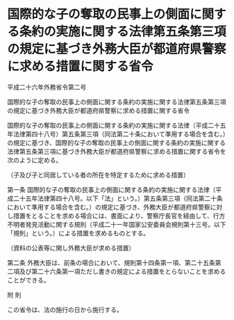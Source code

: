 # 国際的な子の奪取の民事上の側面に関する条約の実施に関する法律第五条第三項の規定に基づき外務大臣が都道府県警察に求める措置に関する省令

平成二十六年外務省令第二号

国際的な子の奪取の民事上の側面に関する条約の実施に関する法律第五条第三項の規定に基づき外務大臣が都道府県警察に求める措置に関する省令

国際的な子の奪取の民事上の側面に関する条約の実施に関する法律（平成二十五年法律第四十八号）第五条第三項（同法第二十条において準用する場合を含む。）の規定に基づき、国際的な子の奪取の民事上の側面に関する条約の実施に関する法律第五条第三項に基づき外務大臣が都道府県警察に求める措置に関する省令を次のように定める。

（子及び子と同居している者の所在を特定するために求める措置）

第一条 国際的な子の奪取の民事上の側面に関する条約の実施に関する法律（平成二十五年法律第四十八号。以下「法」という。）第五条第三項（同法第二十条において準用する場合を含む。）の規定に基づき、外務大臣が都道府県警察に対し措置をとることを求める場合には、書面により、警察庁長官を経由して、行方不明者発見活動に関する規則（平成二十一年国家公安委員会規則第十三号。以下「規則」という。）による措置を求めるものとする。

（資料の公表等に関し外務大臣が求める措置）

第二条 外務大臣は、前条の場合において、規則第十四条第一項、第二十五条第二項及び第二十六条第一項ただし書きの規定による措置をとらないことを求めることができる。

附 則

この省令は、法の施行の日から施行する。
